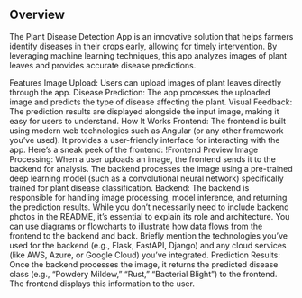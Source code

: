 ## Overview
The Plant Disease Detection App is an innovative solution that helps farmers identify diseases in their crops early, allowing for timely intervention. By leveraging machine learning techniques, this app analyzes images of plant leaves and provides accurate disease predictions.

Features
Image Upload: Users can upload images of plant leaves directly through the app.
Disease Prediction: The app processes the uploaded image and predicts the type of disease affecting the plant.
Visual Feedback: The prediction results are displayed alongside the input image, making it easy for users to understand.
How It Works
Frontend:
The frontend is built using modern web technologies such as Angular (or any other framework you’ve used). It provides a user-friendly interface for interacting with the app.
Here’s a sneak peek of the frontend: !Frontend Preview
Image Processing:
When a user uploads an image, the frontend sends it to the backend for analysis.
The backend processes the image using a pre-trained deep learning model (such as a convolutional neural network) specifically trained for plant disease classification.
Backend:
The backend is responsible for handling image processing, model inference, and returning the prediction results.
While you don’t necessarily need to include backend photos in the README, it’s essential to explain its role and architecture. You can use diagrams or flowcharts to illustrate how data flows from the frontend to the backend and back.
Briefly mention the technologies you’ve used for the backend (e.g., Flask, FastAPI, Django) and any cloud services (like AWS, Azure, or Google Cloud) you’ve integrated.
Prediction Results:
Once the backend processes the image, it returns the predicted disease class (e.g., “Powdery Mildew,” “Rust,” “Bacterial Blight”) to the frontend.
The frontend displays this information to the user.